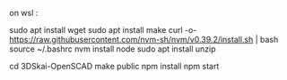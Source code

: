 on wsl :

sudo apt install wget
sudo apt install make
curl -o- https://raw.githubusercontent.com/nvm-sh/nvm/v0.39.2/install.sh | bash
source ~/.bashrc
nvm install node
sudo apt install unzip


cd 3DSkai-OpenSCAD
make public
npm install
npm start


